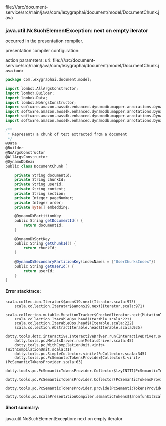 file://<WORKSPACE>/src/document-service/src/main/java/com/lexygraphai/document/model/DocumentChunk.java
### java.util.NoSuchElementException: next on empty iterator

occurred in the presentation compiler.

presentation compiler configuration:


action parameters:
uri: file://<WORKSPACE>/src/document-service/src/main/java/com/lexygraphai/document/model/DocumentChunk.java
text:
```scala
package com.lexygraphai.document.model;

import lombok.AllArgsConstructor;
import lombok.Builder;
import lombok.Data;
import lombok.NoArgsConstructor;
import software.amazon.awssdk.enhanced.dynamodb.mapper.annotations.DynamoDbBean;
import software.amazon.awssdk.enhanced.dynamodb.mapper.annotations.DynamoDbPartitionKey;
import software.amazon.awssdk.enhanced.dynamodb.mapper.annotations.DynamoDbSecondaryPartitionKey;
import software.amazon.awssdk.enhanced.dynamodb.mapper.annotations.DynamoDbSortKey;

/**
 * Represents a chunk of text extracted from a document
 */
@Data
@Builder
@NoArgsConstructor
@AllArgsConstructor
@DynamoDbBean
public class DocumentChunk {

    private String documentId;
    private String chunkId;
    private String userId;
    private String content;
    private String section;
    private Integer pageNumber;
    private Integer order;
    private byte[] embedding;

    @DynamoDbPartitionKey
    public String getDocumentId() {
        return documentId;
    }

    @DynamoDbSortKey
    public String getChunkId() {
        return chunkId;
    }
    
    @DynamoDbSecondaryPartitionKey(indexNames = {"UserChunksIndex"})
    public String getUserId() {
        return userId;
    }
}

```



#### Error stacktrace:

```
scala.collection.Iterator$$anon$19.next(Iterator.scala:973)
	scala.collection.Iterator$$anon$19.next(Iterator.scala:971)
	scala.collection.mutable.MutationTracker$CheckedIterator.next(MutationTracker.scala:76)
	scala.collection.IterableOps.head(Iterable.scala:222)
	scala.collection.IterableOps.head$(Iterable.scala:222)
	scala.collection.AbstractIterable.head(Iterable.scala:935)
	dotty.tools.dotc.interactive.InteractiveDriver.run(InteractiveDriver.scala:164)
	dotty.tools.pc.MetalsDriver.run(MetalsDriver.scala:45)
	dotty.tools.pc.WithCompilationUnit.<init>(WithCompilationUnit.scala:31)
	dotty.tools.pc.SimpleCollector.<init>(PcCollector.scala:345)
	dotty.tools.pc.PcSemanticTokensProvider$Collector$.<init>(PcSemanticTokensProvider.scala:63)
	dotty.tools.pc.PcSemanticTokensProvider.Collector$lzyINIT1(PcSemanticTokensProvider.scala:63)
	dotty.tools.pc.PcSemanticTokensProvider.Collector(PcSemanticTokensProvider.scala:63)
	dotty.tools.pc.PcSemanticTokensProvider.provide(PcSemanticTokensProvider.scala:88)
	dotty.tools.pc.ScalaPresentationCompiler.semanticTokens$$anonfun$1(ScalaPresentationCompiler.scala:109)
```
#### Short summary: 

java.util.NoSuchElementException: next on empty iterator